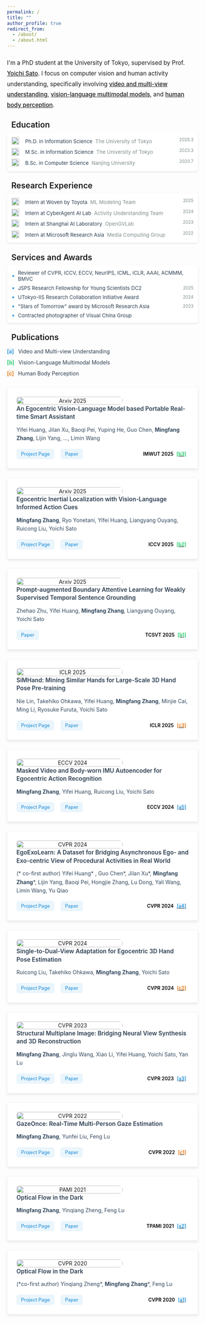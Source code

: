 ```yaml
---
permalink: /
title: ""
author_profile: true
redirect_from: 
  - /about/
  - /about.html
---
```


<style>
.intro-card {
    background: #ffffff;
    border-radius: 8px;
    box-shadow: 0 2px 4px rgba(0, 0, 0, 0.1);
    margin: 20px 0;
    padding: 20px;
    transition: transform 0.2s ease-in-out;
}

@media (max-width: 768px) {
    .intro-card {
        margin: 12px 0;
        padding: 16px;
    }
    
    .intro-text {
        font-size: 1.1em;
        line-height: 1.6;
        margin: 1em 0;
    }
}

.intro-text {
    color: var(--global-text-color);
    font-size: 1.1em;
    line-height: 1.8;
    margin: 1.5em 0;
    font-weight: 400;
    text-align: left;
    hyphens: auto;
    -webkit-hyphens: auto;
    -ms-hyphens: auto;
}

.intro-text a {
    color: var(--global-theme-color);
    text-decoration: underline;
    font-weight: 500;
    transition: color 0.2s ease;
}

.intro-text a:hover {
    color: var(--global-hover-color);
    text-decoration: underline;
}
</style>

<p class="intro-text">
    I'm a PhD student at the University of Tokyo, supervised by Prof. <a href="https://sites.google.com/ut-vision.org/ysato/">Yoichi Sato</a>. I focus on computer vision and human activity understanding, specifically involving <a href="/tags/#a-video-and-multi-view-understanding">video and multi-view understanding</a>, <a href="/tags/#b-vision-language-multimodal-models">vision-language multimodal models</a>, and <a href="/tags/#c-human-body-perception">human body perception</a>.
</p>

<style>
.education-card {
    display: flex;
    align-items: flex-start;
    background: #ffffff;
    border-radius: 8px;
    box-shadow: 0 2px 4px rgba(0, 0, 0, 0.1);
    margin: 8px 0;
    padding: 12px;
    transition: transform 0.2s ease-in-out;
}

@media (max-width: 768px) {
    .education-card {
        padding: 10px;
        margin: 6px 0;
    }
    
    .education-icon {
        flex: 0 0 24px;
        margin-right: 8px;
    }
    
    .education-icon img {
        width: 24px;
        height: 24px;
    }
    
    .education-school {
        font-size: 0.95em;
    }
    
    .education-degree {
        font-size: 0.9em;
    }
    
    .education-date {
        font-size: 0.8em;
    }
}

.education-icon {
    flex: 0 0 32px;
    margin-right: 12px;
    text-align: center;
    padding-top: 8px;
}

.education-icon img {
    width: 32px;
    height: 32px;
    object-fit: contain;
}

.education-content {
    flex: 1;
}

.education-school {
    color: #34495e;
    font-weight: 500;
    margin-bottom: 8px;
}

.education-degree {
    color: #2c3e50;
    margin-bottom: 4px;
    font-size: 0.95em;
    display: flex;
    justify-content: space-between;
    align-items: center;
}

.education-date {
    color: #7f8c8d;
    font-size: 0.85em;
    margin-left: 12px;
}

.education-degree:last-child {
    margin-bottom: 0;
}

.section-title {
    font-size: 1.5em;
    font-weight: 600;
    color: var(--global-text-color);
    margin: 1.2em 0 0.3em 0;
    padding-bottom: 0em;
    border-bottom: 1px solid var(--global-theme-color);
    display: flex;
    align-items: center;
}

.section-title::before {
    content: '';
    display: inline-block;
    width: 3px;
    height: 1em;
    background-color: var(--global-theme-color);
    margin-right: 0.4em;
    border-radius: 1.5px;
}
</style>

<div class="section-title">Education</div>

<div class="experience-card">
    <div class="experience-item">
        <div class="experience-company">
            <img src="../images/logo/logo_ut.png" alt="University of Tokyo Logo" class="company-logo" loading="lazy"/>
            <div class="experience-content">
                <div>
                    <span class="company-name">Ph.D. in Information Science</span>
                    <span class="team-name">The University of Tokyo</span>
                </div>
            </div>
        </div>
        <span class="experience-date">2026.3</span>
    </div>
    <div class="experience-item">
        <div class="experience-company">
            <img src="../images/logo/logo_ut.png" alt="University of Tokyo Logo" class="company-logo" loading="lazy"/>
            <div class="experience-content">
                <div>
                    <span class="company-name">M.Sc. in Information Science</span>
                    <span class="team-name">The University of Tokyo</span>
                </div>
            </div>
        </div>
        <span class="experience-date">2023.3</span>
    </div>
    <div class="experience-item">
        <div class="experience-company">
            <img src="../images/logo/logo_nju.png" alt="Nanjing University Logo" class="company-logo" loading="lazy"/>
            <div class="experience-content">
                <div>
                    <span class="company-name">B.Sc. in Computer Science</span>
                    <span class="team-name">Nanjing University</span>
                </div>
            </div>
        </div>
        <span class="experience-date">2020.7</span>
    </div>
</div>


<style>
.experience-card {
    background: #ffffff;
    border-radius: 8px;
    box-shadow: 0 2px 4px rgba(0, 0, 0, 0.1);
    margin: 8px 0;
    padding: 12px;
    transition: transform 0.2s ease-in-out;
}

@media (max-width: 768px) {
    .experience-card {
        padding: 10px;
        margin: 6px 0;
    }
    
    .experience-item {
        font-size: 0.9em;
        gap: 4px;
    }
    
    .company-logo {
        width: 16px;
        height: 16px;
    }
    
    .company-name {
        min-width: 100px;
        font-size: 0.95em;
    }
    
    .team-name {
        font-size: 0.9em;
    }
    
    .experience-date {
        font-size: 0.8em;
    }
}

.experience-item {
    display: flex;
    justify-content: space-between;
    align-items: flex-start;
    margin-bottom: 8px;
    color: #2c3e50;
    font-size: 0.95em;
    flex-wrap: wrap;
    gap: 8px;
}

.experience-item:last-child {
    margin-bottom: 0;
}

.experience-company {
    display: flex;
    align-items: center;
    flex-wrap: wrap;
    gap: 8px;
    flex: 1;
    min-width: 200px;
}

.company-logo {
    width: 20px;
    height: 20px;
    margin-right: 8px;
    object-fit: contain;
    flex-shrink: 0;
}

.experience-content {
    display: flex;
    flex-direction: column;
    flex: 1;
    min-width: 150px;
}

.company-name {
    font-weight: 400;
    margin-right: 4px;
    display: inline-block;
    min-width: 120px;
    line-height: 1.4;
    padding-top: 2px;
}

.team-name {
    color: #7f8c8d;
    display: inline-block;
    line-height: 1.4;
}

.experience-date {
    color: #7f8c8d;
    font-size: 0.85em;
    margin-left: 12px;
    white-space: nowrap;
    flex-shrink: 0;
}

.awards-card {
    background: #ffffff;
    border-radius: 8px;
    box-shadow: 0 2px 4px rgba(0, 0, 0, 0.1);
    margin: 8px 0;
    padding: 12px;
    transition: transform 0.2s ease-in-out;
}

@media (max-width: 768px) {
    .awards-card {
        padding: 10px;
        margin: 6px 0;
    }
    
    .award-item {
        font-size: 0.9em;
        margin-bottom: 6px;
    }
    
    .award-icon {
        font-size: 1.1em;
    }
    
    .award-date {
        font-size: 0.8em;
    }
}

.award-item {
    display: flex;
    align-items: center;
    margin-bottom: 8px;
    color: #2c3e50;
    font-size: 0.95em;
}

.award-item:last-child {
    margin-bottom: 0;
}

.award-icon {
    margin-right: 8px;
    color: #3498db;
    font-size: 1.2em;
    line-height: 1;
}

.award-date {
    color: #7f8c8d;
    font-size: 0.85em;
    margin-left: auto;
    padding-left: 12px;
}
</style>

<div class="section-title">Research Experience</div>

<div class="experience-card">
<div class="experience-item">
        <div class="experience-company">
            <img src="../images/logo/logo_woven.png" alt="Woven Logo" class="company-logo" loading="lazy"/>
            <div class="experience-content">
                <div>
                    <span class="company-name">Intern at Woven by Toyota</span>
                    <span class="team-name">ML Modeling Team</span>
                </div>
            </div>
        </div>
        <span class="experience-date">2025</span>
    </div>
    <div class="experience-item">
        <div class="experience-company">
            <img src="../images/logo/logo_ca.png" alt="CyberAgent Logo" class="company-logo" loading="lazy"/>
            <div class="experience-content">
                <div>
                    <span class="company-name">Intern at CyberAgent AI Lab</span>
                    <span class="team-name">Activity Understanding Team</span>
                </div>
            </div>
        </div>
        <span class="experience-date">2024</span>
    </div>
    <div class="experience-item">
        <div class="experience-company">
            <img src="../images/logo/logo_shai.png" alt="Shanghai AI Lab Logo" class="company-logo" loading="lazy"/>
            <div class="experience-content">
                <div>
                    <span class="company-name">Intern at Shanghai AI Laboratory</span>
                    <span class="team-name">OpenGVLab</span>
                </div>
            </div>
        </div>
        <span class="experience-date">2023</span>
    </div>
    <div class="experience-item">
        <div class="experience-company">
            <img src="../images/logo/logo_msra.png" alt="Microsoft Research Asia Logo" class="company-logo" loading="lazy"/>
            <div class="experience-content">
                <div>
                    <span class="company-name">Intern at Microsoft Research Asia</span>
                    <span class="team-name">Media Computing Group</span>
                </div>
            </div>
        </div>
        <span class="experience-date">2022</span>
    </div>
</div>


<div class="section-title">Services and Awards</div>

<div class="awards-card">
    <div class="award-item">
        <span class="award-icon">•</span>
        <span>Reviewer of CVPR, ICCV, ECCV, NeurIPS, ICML, ICLR, AAAI, ACMMM, BMVC</span>
    </div>
    <div class="award-item">
        <span class="award-icon">•</span>
        <span>JSPS Research Fellowship for Young Scientists DC2</span>
        <span class="award-date">2025</span>
    </div>
    <div class="award-item">
        <span class="award-icon">•</span>
        <span>UTokyo-IIS Research Collaboration Initiative Award</span>
        <span class="award-date">2024</span>
    </div>
    <div class="award-item">
        <span class="award-icon">•</span>
        <span>"Stars of Tomorrow" award by Microsoft Research Asia</span>
        <span class="award-date">2023</span>
    </div>
    <div class="award-item">
        <span class="award-icon">•</span>
        <span>Contracted photographer of Visual China Group</span>
    </div>
</div>

<div class="section-title">Publications</div>

<div class="category-links">
    <div class="category-item">
        <span class="category-a">[a]</span>
        <a href="/tags/#a-video-and-multi-view-understanding">Video and Multi-view Understanding</a>
    </div>
    <div class="category-item">
        <span class="category-b">[b]</span>
        <a href="/tags/#b-vision-language-multimodal-models">Vision-Language Multimodal Models</a>
    </div>
    <div class="category-item">
        <span class="category-c">[c]</span>
        <a href="/tags/#c-human-body-perception">Human Body Perception</a>
    </div>
</div>

<style>
.category-links {
    margin: 1em 0;
}

.category-item {
    margin: 0.5em 0;
    line-height: 1.6;
}

.category-item a {
    color: #2c3e50;
    text-decoration: none;
    transition: color 0.2s ease;
}

.category-item a:hover {
    color: #3498db;
}

.category-a, .category-b, .category-c {
    font-weight: 600;
    margin-right: 0.5em;
}
</style>




<style>
.venue-ribbon {
    position: absolute;
    top: 0;
    left: 0;
    background: #2c3e50;
    color: white;
    padding: 4px 12px;
    font-size: 0.85em;
    font-weight: 500;
    border-radius: 8px;
    z-index: 1;
}

.venue-ribbon::after {
    display: none;
}

.publication-card {
    position: relative;
    display: flex;
    flex-wrap: wrap;
    align-items: center;
    background: #ffffff;
    border-radius: 4px;
    box-shadow: 0 4px 6px rgba(0, 0, 0, 0.08);
    margin: 24px 0;
    padding: 24px;
    transition: all 0.3s ease;
    border: 1px solid rgba(0, 0, 0, 0.05);
    opacity: 1;
    transform: translateY(0);
}

.publication-image {
    flex: 0 0 280px;
    text-align: center;
    margin-right: 24px;
    margin-bottom: 0;
    display: flex;
    align-items: center;
    justify-content: center;
}

.publication-image img {
    width: 100%;
    max-width: 280px;
    height: auto;
    object-fit: contain;
    border-radius: 8px;
}

.publication-content {
    flex: 1;
    min-width: 300px;
    margin-left: 0;
    display: flex;
    flex-direction: column;
    gap: 12px;
}

.publication-title {
    color: #2c3e50;
    font-size: 1.1em;
    font-weight: 600;
    line-height: 1.4;
    margin: 0;
}

.publication-authors {
    color: #34495e;
    font-size: 1em;
    line-height: 1.6;
    margin: 0;
}

.publication-bottom {
    display: flex;
    justify-content: space-between;
    align-items: center;
    margin-top: 4px;
    flex-wrap: wrap;
    gap: 8px;
}

.publication-links {
    display: flex;
    gap: 16px;
    flex-wrap: wrap;
}

.publication-number {
    font-size: 0.9em;
    font-weight: 600;
    color: #666;
    display: flex;
    align-items: center;
    margin-left: 16px;
    white-space: nowrap;
}

.publication-tags {
    display: flex;
    gap: 8px;
    flex-wrap: wrap;
    margin-top: 12px;
}

.publication-tag {
    display: inline-block;
    padding: 4px 8px;
    background: rgba(52, 152, 219, 0.08);
    color: #3498db;
    border-radius: 4px;
    font-size: 0.85em;
    font-weight: 500;
    transition: all 0.2s ease;
}

.publication-tag:hover {
    background: rgba(52, 152, 219, 0.15);
}

.tag-filter-container {
    display: flex;
    gap: 12px;
    flex-wrap: wrap;
    margin: 20px 0;
    padding: 16px;
    background: #f8f9fa;
    border-radius: 8px;
}

.tag-filter {
    display: inline-block;
    padding: 6px 12px;
    background: #ffffff;
    color: #3498db;
    border: 1px solid #3498db;
    border-radius: 6px;
    font-size: 0.9em;
    font-weight: 500;
    cursor: pointer;
    transition: all 0.2s ease;
}

.tag-filter:hover {
    background: rgba(52, 152, 219, 0.1);
}

.tag-filter.active {
    background: #3498db;
    color: #ffffff;
}

.publication-card.hidden {
    display: none;
    opacity: 0;
    transform: translateY(20px);
}

.category-tag {
    display: inline-block;
    padding: 2px 6px;
    border-radius: 4px;
    font-size: 0.8em;
    font-weight: 500;
    margin-left: 8px;
}

.category-a {
    background: rgba(52, 152, 219, 0.1);
    color: #3498db;
}

.category-b {
    background: rgba(46, 204, 113, 0.1);
    color: #2ecc71;
}

.category-c {
    background: rgba(230, 126, 34, 0.1);
    color: #e67e22;
}

@media (max-width: 768px) {
    .publication-card {
        padding: 12px;
        margin: 12px 0;
    }
    
    .publication-image {
        flex: 0 0 100%;
        margin-right: 0;
        margin-bottom: 12px;
    }
    
    .publication-image img {
        max-width: 100%;
    }
    
    .publication-content {
        gap: 8px;
    }
    
    .publication-title {
        font-size: 1.1em;
        line-height: 1.3;
    }
    
    .publication-authors {
        font-size: 0.9em;
        line-height: 1.4;
    }
    
    .publication-bottom {
        flex-direction: row;
        align-items: center;
        gap: 8px;
    }
    
    .publication-links {
        gap: 8px;
    }
    
    .publication-number {
        margin-left: 0;
        font-size: 0.85em;
    }
}

@media (max-width: 480px) {
    .publication-bottom {
        flex-direction: row;
        align-items: center;
        gap: 4px;
    }
    
    .publication-links a {
        padding: 4px 8px;
        font-size: 0.85em;
    }
    
    .publication-number {
        font-size: 0.8em;
    }
}

/* 添加触摸设备优化 */
@media (hover: none) {
    .intro-card:hover,
    .education-card:hover,
    .experience-card:hover,
    .awards-card:hover,
    .publication-card:hover {
        transform: none;
        box-shadow: 0 2px 4px rgba(0, 0, 0, 0.1);
    }
    
    .publication-links a:active {
        background: rgba(52, 152, 219, 0.2);
    }
    
    .publication-tag:active {
        background: rgba(52, 152, 219, 0.15);
    }
}

/* 优化字体大小和间距 */
@media (max-width: 480px) {
    .section-title {
        font-size: 1.3em;
        margin: 1em 0 0.2em 0;
    }
    
    .intro-text {
        font-size: 1em;
    }
    
    .education-school {
        font-size: 0.9em;
    }
    
    .education-degree {
        font-size: 0.85em;
    }
    
    .company-name {
        font-size: 0.9em;
    }
    
    .team-name {
        font-size: 0.85em;
    }
    
    .award-item {
        font-size: 0.85em;
    }
    
    .publication-title {
        font-size: 1em;
    }
    
    .publication-authors {
        font-size: 0.85em;
    }
}
</style>

<div class="publication-card">
    <div class="publication-image">
        <img src="../images/papers/arxiv25_assist.jpeg" alt="Arxiv 2025" loading="lazy"/>
    </div>
    <div class="publication-content">
        <h3 class="publication-title">An Egocentric Vision-Language Model based Portable Real-time Smart Assistant</h3>
        <p class="publication-authors">Yifei Huang, Jilan Xu, Baoqi Pei, Yuping He, Guo Chen, <b>Mingfang Zhang</b>, Lijin Yang, ..., Limin Wang</p>
        <div class="publication-bottom">
            <div class="publication-links">
                <a href="https://github.com/OpenGVLab/vinci">Project Page</a>
                <a href="https://arxiv.org/pdf/2503.04250">Paper</a>
            </div>
            <div class="publication-number">
                <span class="num1">IMWUT 2025</span> <a href="/tags/#b-vision-language-multimodal-models"><span class="num2 category-b">[b3]</span></a>
            </div>
        </div>
    </div>
</div>

<div class="publication-card">
    <div class="publication-image">
        <img src="../images/papers/arxiv25_eail.jpeg" alt="Arxiv 2025" loading="lazy"/>
    </div>
    <div class="publication-content">
        <h3 class="publication-title">Egocentric Inertial Localization with Vision-Language Informed Action Cues</h3>
        <p class="publication-authors"><b>Mingfang Zhang</b>, Ryo Yonetani, Yifei Huang, Liangyang Ouyang, Ruicong Liu, Yoichi Sato</p>
        <div class="publication-bottom">
            <div class="publication-links">
                <a href="/publication/2025-05-01-egocentric-localization">Project Page</a>
                <a href="https://arxiv.org/abs/2505.14346">Paper</a>
            </div>
            <div class="publication-number">
                <span class="num1">ICCV 2025</span> <a href="/tags/#b-vision-language-multimodal-models"><span class="num2 category-b">[b2]</span></a>
            </div>
        </div>
    </div>
</div>

<div class="publication-card">
    <div class="publication-image">
        <img src="../images/papers/tcsvt25_prompt.jpeg" alt="Arxiv 2025" loading="lazy"/>
    </div>
    <div class="publication-content">
        <h3 class="publication-title">Prompt-augmented Boundary Attentive Learning for Weakly Supervised Temporal Sentence Grounding</h3>
        <p class="publication-authors">Zhehao Zhu, Yifei Huang, <b>Mingfang Zhang</b>, Liangyang Ouyang, Yoichi Sato</p>
        <div class="publication-bottom">
            <div class="publication-links">
                <!-- <a href="/publication/2025-05-01-prompt-grounding">Project Page</a> -->
                <a href="https://ieeexplore.ieee.org/document/11015819">Paper</a>
            </div>
            <div class="publication-number">
                <span class="num1">TCSVT 2025</span> <a href="/tags/#b-vision-language-multimodal-models"><span class="num2 category-b">[b1]</span></a>
            </div>
        </div>
    </div>
</div>

<div class="publication-card">
    <div class="publication-image">
        <img src="../images/papers/iclr25_hand.jpeg" alt="ICLR 2025" loading="lazy"/>
    </div>
    <div class="publication-content">
        <h3 class="publication-title">SiMHand: Mining Similar Hands for Large-Scale 3D Hand Pose Pre-training</h3>
        <p class="publication-authors">Nie Lin, Takehiko Ohkawa, Yifei Huang, <b>Mingfang Zhang</b>, Minjie Cai, Ming Li, Ryosuke Furuta, Yoichi Sato</p>
        <div class="publication-bottom">
            <div class="publication-links">
                <a href="https://tkhkaeio.github.io/projects/25-simhand/index.html">Project Page</a>
                <a href="https://arxiv.org/pdf/2502.15251">Paper</a>
            </div>
            <div class="publication-number">
                <span class="num1">ICLR 2025</span> <a href="/tags/#c-human-body-perception"><span class="num2 category-c">[c3]</span></a>
            </div>
        </div>
    </div>
</div>

<div class="publication-card">
    <div class="publication-image">
        <img src="../images/papers/eccv24_mae.jpeg" alt="ECCV 2024" loading="lazy"/>
    </div>
    <div class="publication-content">
        <h3 class="publication-title">Masked Video and Body-worn IMU Autoencoder for Egocentric Action Recognition</h3>
        <p class="publication-authors"><b>Mingfang Zhang</b>, Yifei Huang, Ruicong Liu, Yoichi Sato</p>
        <div class="publication-bottom">
            <div class="publication-links">
                <a href="/publication/2024-07-01-masked-recognition">Project Page</a>
                <a href="http://www.arxiv.org/pdf/2407.06628">Paper</a>
            </div>
            <div class="publication-number">
                <span class="num1">ECCV 2024</span> <a href="/tags/#a-video-and-multi-view-understanding"><span class="num2 category-a">[a5]</span></a>
            </div>
        </div>
    </div>
</div>

<div class="publication-card">
    <div class="publication-image">
        <img src="../images/papers/cvpr24_egoexo.jpeg" alt="CVPR 2024" loading="lazy"/>
    </div>
    <div class="publication-content">
        <h3 class="publication-title">EgoExoLearn: A Dataset for Bridging Asynchronous Ego- and Exo-centric View of Procedural Activities in Real World</h3>
        <p class="publication-authors">(* co-first author) Yifei Huang* , Guo Chen*, Jilan Xu*, <b>Mingfang Zhang</b>*, Lijin Yang, Baoqi Pei, Hongjie Zhang, Lu Dong, Yali Wang, Limin Wang, Yu Qiao</p>
        <div class="publication-bottom">
            <div class="publication-links">
                <a href="https://github.com/OpenGVLab/EgoExoLearn">Project Page</a>
                <a href="https://arxiv.org/pdf/2403.16182.pdf">Paper</a>
            </div>
            <div class="publication-number">
                <span class="num1">CVPR 2024</span> <a href="/tags/#a-video-and-multi-view-understanding"><span class="num2 category-a">[a4]</span></a>
            </div>
        </div>
    </div>
</div>

<div class="publication-card">
    <div class="publication-image">
        <img src="../images/papers/cvpr24_hand.jpeg" alt="CVPR 2024" loading="lazy"/>
    </div>
    <div class="publication-content">
        <h3 class="publication-title">Single-to-Dual-View Adaptation for Egocentric 3D Hand Pose Estimation</h3>
        <p class="publication-authors">Ruicong Liu, Takehiko Ohkawa, <b>Mingfang Zhang</b>, Yoichi Sato</p>
        <div class="publication-bottom">
            <div class="publication-links">
                <a href="https://github.com/ut-vision/S2DHand">Project Page</a>
                <a href="https://arxiv.org/pdf/2403.04381.pdf">Paper</a>
            </div>
            <div class="publication-number">
                <span class="num1">CVPR 2024</span> <a href="/tags/#c-human-body-perception"><span class="num2 category-c">[c2]</span></a>
            </div>
        </div>
    </div>
</div>

<div class="publication-card">
    <div class="publication-image">
        <img src="../images/papers/cvpr23_mpi.jpeg" alt="CVPR 2023" loading="lazy"/>
    </div>
    <div class="publication-content">
        <h3 class="publication-title">Structural Multiplane Image: Bridging Neural View Synthesis and 3D Reconstruction</h3>
        <p class="publication-authors"><b>Mingfang Zhang</b>, Jinglu Wang, Xiao Li, Yifei Huang, Yoichi Sato, Yan Lu</p>
        <div class="publication-bottom">
            <div class="publication-links">
                <a href="/publication/2023-03-01-structural-mpi">Project Page</a>
                <a href="https://arxiv.org/pdf/2303.05937.pdf">Paper</a>
            </div>
            <div class="publication-number">
                <span class="num1">CVPR 2023</span> <a href="/tags/#a-video-and-multi-view-understanding"><span class="num2 category-a">[a3]</span></a>
            </div>
        </div>
    </div>
</div>

<div class="publication-card">
    <div class="publication-image">
        <img src="../images/papers/cvpr22_gaze.jpeg" alt="CVPR 2022" loading="lazy"/>
    </div>
    <div class="publication-content">
        <h3 class="publication-title">GazeOnce: Real-Time Multi-Person Gaze Estimation</h3>
        <p class="publication-authors"><b>Mingfang Zhang</b>, Yunfei Liu, Feng Lu</p>
        <div class="publication-bottom">
            <div class="publication-links">
                <a href="/publication/2022-04-01-gazeonce-gaze">Project Page</a>
                <a href="https://arxiv.org/abs/2204.09480">Paper</a>
            </div>
            <div class="publication-number">
                <span class="num1">CVPR 2022</span> <a href="/tags/#c-human-body-perception"><span class="num2 category-c">[c1]</span></a>
            </div>
        </div>
    </div>
</div>

<div class="publication-card">
    <div class="publication-image">
        <img src="../images/papers/pami21_dark.jpeg" alt="PAMI 2021" loading="lazy"/>
    </div>
    <div class="publication-content">
        <h3 class="publication-title">Optical Flow in the Dark</h3>
        <p class="publication-authors"><b>Mingfang Zhang</b>, Yinqiang Zheng, Feng Lu</p>
        <div class="publication-bottom">
            <div class="publication-links">
                <a href="/publication/2021-12-01-optical-dark">Project Page</a>
                <a href="https://ieeexplore.ieee.org/document/9626625">Paper</a>
            </div>
            <div class="publication-number">
                <span class="num1">TPAMI 2021</span> <a href="/tags/#a-video-and-multi-view-understanding"><span class="num2 category-a">[a2]</span></a>
            </div>
        </div>
    </div>
</div>

<div class="publication-card">
    <div class="publication-image">
        <img src="../images/papers/cvpr20_dark.jpeg" alt="CVPR 2020" loading="lazy"/>
    </div>
    <div class="publication-content">
        <h3 class="publication-title">Optical Flow in the Dark</h3>
        <p class="publication-authors">(*co-first author) Yinqiang Zheng*, <b>Mingfang Zhang</b>*, Feng Lu</p>
        <div class="publication-bottom">
            <div class="publication-links">
                <a href="/publication/2020-04-01-optical-dark">Project Page</a>
                <a href="http://openaccess.thecvf.com/content_CVPR_2020/papers/Zheng_Optical_Flow_in_the_Dark_CVPR_2020_paper.pdf">Paper</a>
            </div>
            <div class="publication-number">
                <span class="num1">CVPR 2020</span> <a href="/tags/#a-video-and-multi-view-understanding"><span class="num2 category-a">[a1]</span></a>
            </div>
        </div>
    </div>
</div>


<!-- Google tag (gtag.js) -->
<script async src="https://www.googletagmanager.com/gtag/js?id=G-H5PY7PJR9Q"></script>
<script>
  window.dataLayer = window.dataLayer || [];
  function gtag(){dataLayer.push(arguments);}
  gtag('js', new Date());

  gtag('config', 'G-H5PY7PJR9Q');
</script>

<style>
.publication-links a {
    display: inline-flex;
    align-items: center;
    padding: 6px 12px;
    color: #3498db;
    text-decoration: none;
    border-radius: 6px;
    font-size: 0.9em;
    font-weight: 500;
    background: rgba(52, 152, 219, 0.1);
    transition: all 0.2s ease;
}

.publication-links a:hover {
    background: rgba(52, 152, 219, 0.2);
    transform: translateY(-1px);
}

.publication-number .num1 {
    color: #000000;
}

.publication-number .num2 {
    color: #e74c3c;
    margin-left: 8px;
}

.publication-number .num2.category-a {
    color: #3498db;
}

.publication-number .num2.category-b {
    color: #2ecc71;
}

.publication-number .num2.category-c {
    color: #e67e22;
}
</style>
